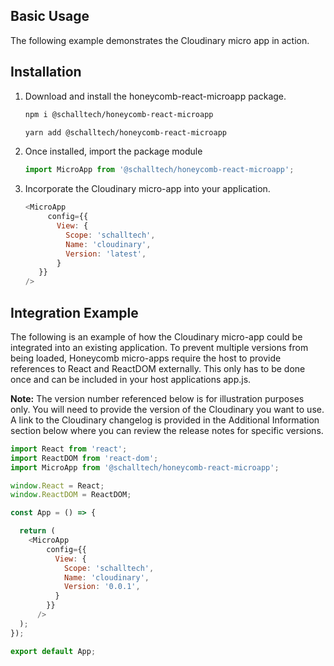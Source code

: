 ## Basic Usage
The following example demonstrates the Cloudinary micro app in action.

<!-- STORY -->

## Installation

1. Download and install the honeycomb-react-microapp package.

   ```bash
   npm i @schalltech/honeycomb-react-microapp
   ```
   ```bash
   yarn add @schalltech/honeycomb-react-microapp
   ```

2. Once installed, import the package module
   ```jsx
   import MicroApp from '@schalltech/honeycomb-react-microapp';
   ```
3. Incorporate the Cloudinary micro-app into your application.

   ```js
   <MicroApp
        config={{
          View: {
            Scope: 'schalltech',
            Name: 'cloudinary',
            Version: 'latest',
          }
      }}
   />
   ```

## Integration Example
The following is an example of how the Cloudinary micro-app could be integrated into an existing application. To prevent multiple versions from being loaded, Honeycomb micro-apps require the host to provide references to React and ReactDOM externally. This only has to be done once and can be included in your host applications app.js.

**Note:** The version number referenced below is for illustration purposes only. You will need to provide the version of the Cloudinary you want to use. A link to the Cloudinary changelog is provided in the Additional Information section below where you can review the release notes for specific versions.

```js
import React from 'react';
import ReactDOM from 'react-dom';
import MicroApp from '@schalltech/honeycomb-react-microapp';

window.React = React;
window.ReactDOM = ReactDOM;

const App = () => {

  return (
    <MicroApp
        config={{
          View: {
            Scope: 'schalltech',
            Name: 'cloudinary',
            Version: '0.0.1',
          }
        }}
      />
  );
});

export default App;
```
